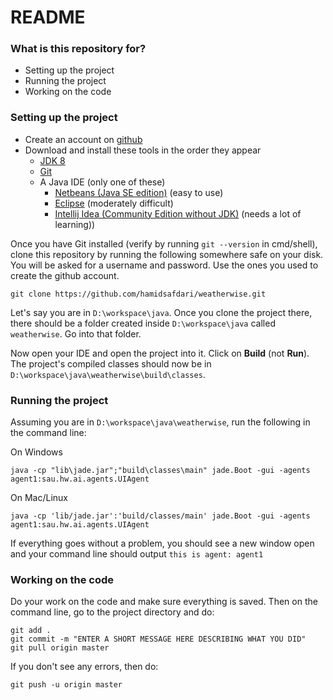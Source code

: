 # README #

### What is this repository for? ###

* Setting up the project
* Running the project
* Working on the code

### Setting up the project ###

* Create an account on [github](https://github.com)
* Download and install these tools in the order they appear
    * [JDK 8](http://www.oracle.com/technetwork/java/javase/downloads/jdk8-downloads-2133151.html)
    * [Git](https://git-scm.com/downloads)
    * A Java IDE (only one of these) 
        * [Netbeans (Java SE edition)](https://netbeans.org/downloads/) (easy to use)
        * [Eclipse](https://www.eclipse.org/downloads/?) (moderately difficult) 
        * [Intellij Idea (Community Edition without JDK)](https://www.jetbrains.com/idea/#chooseYourEdition) (needs a lot of learning))

Once you have Git installed (verify by running `git --version` in cmd/shell), clone this repository by running the following somewhere safe on your disk. You will be asked for a
 username and password. Use the ones you used to create the github account.

    git clone https://github.com/hamidsafdari/weatherwise.git

Let's say you are in `D:\workspace\java`. Once you clone the project there, there should be a folder created inside `D:\workspace\java` called `weatherwise`. Go into that folder.

Now open your IDE and open the project into it. Click on **Build** (not **Run**). The project's compiled classes should now be in `D:\workspace\java\weatherwise\build\classes`.

### Running the project ###

Assuming you are in `D:\workspace\java\weatherwise`, run the following in the command line:

On Windows

    java -cp "lib\jade.jar";"build\classes\main" jade.Boot -gui -agents agent1:sau.hw.ai.agents.UIAgent

On Mac/Linux

    java -cp 'lib/jade.jar':'build/classes/main' jade.Boot -gui -agents agent1:sau.hw.ai.agents.UIAgent

If everything goes without a problem, you should see a new window open and your command line should output `this is agent: agent1`

### Working on the code ###

Do your work on the code and make sure everything is saved. Then on the command line, go to the project directory and do:

    git add .
    git commit -m "ENTER A SHORT MESSAGE HERE DESCRIBING WHAT YOU DID"
    git pull origin master
    
If you don't see any errors, then do:

    git push -u origin master

